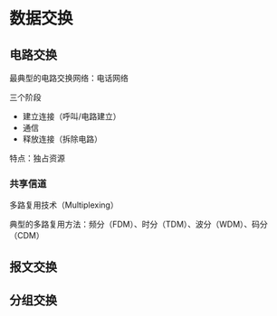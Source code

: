 # 数据交换

## 电路交换

最典型的电路交换网络：电话网络

三个阶段

- 建立连接（呼叫/电路建立）
- 通信
- 释放连接（拆除电路）

特点：独占资源

### 共享信道

多路复用技术（Multiplexing）

典型的多路复用方法：频分（FDM）、时分（TDM）、波分（WDM）、码分（CDM）

## 报文交换

## 分组交换